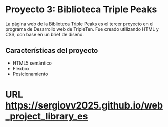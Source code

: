 # Proyecto 3: Biblioteca Triple Peaks

La página web de la Biblioteca Triple Peaks es el tercer proyecto en el programa de Desarrollo web de TripleTen. Fue creado utilizando HTML y CSS, con base en un brief de diseño.

## Características del proyecto

- HTML5 semántico
- Flexbox
- Posicionamiento

# URL https://sergiovv2025.github.io/web_project_library_es
